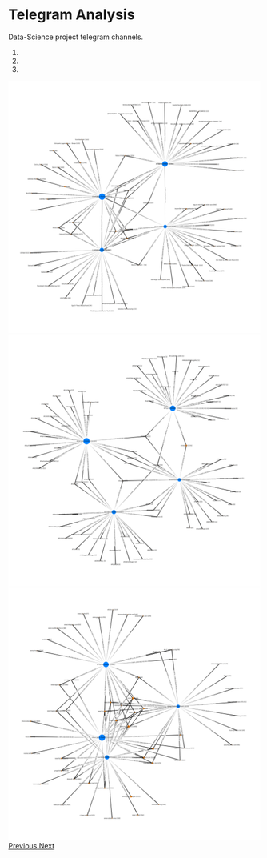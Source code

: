# Telegram Analysis

Data-Science project telegram channels.

<div id="carouselExampleIndicators" class="carousel slide" data-ride="carousel">
  <ol class="carousel-indicators">
    <li data-target="#carouselExampleIndicators" data-slide-to="0" class="active"></li>
    <li data-target="#carouselExampleIndicators" data-slide-to="1"></li>
    <li data-target="#carouselExampleIndicators" data-slide-to="2"></li>
  </ol>
  <div class="carousel-inner">
    <div class="carousel-item active">
      <img class="d-block w-100" src="https://raw.githubusercontent.com/maxbundscherer/telegram-analysis/master/notebooks/output/social-graph-forwarded-from.png" alt="First slide">
    </div>
    <div class="carousel-item">
      <img class="d-block w-100" src="https://raw.githubusercontent.com/maxbundscherer/telegram-analysis/master/notebooks/output/social-graph-hashtag.png" alt="Second slide">
    </div>
    <div class="carousel-item">
      <img class="d-block w-100" src="https://raw.githubusercontent.com/maxbundscherer/telegram-analysis/master/notebooks/output/social-graph-host.png" alt="Third slide">
    </div>
  </div>
  <a class="carousel-control-prev" href="#carouselExampleIndicators" role="button" data-slide="prev">
    <span class="carousel-control-prev-icon" aria-hidden="true"></span>
    <span class="sr-only">Previous</span>
  </a>
  <a class="carousel-control-next" href="#carouselExampleIndicators" role="button" data-slide="next">
    <span class="carousel-control-next-icon" aria-hidden="true"></span>
    <span class="sr-only">Next</span>
  </a>
</div>